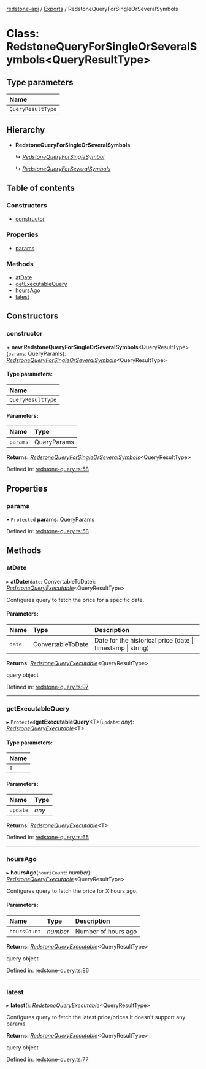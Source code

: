 [redstone-api](../README.md) / [Exports](../modules.md) / RedstoneQueryForSingleOrSeveralSymbols

# Class: RedstoneQueryForSingleOrSeveralSymbols<QueryResultType\>

## Type parameters

| Name |
| :------ |
| `QueryResultType` |

## Hierarchy

* **RedstoneQueryForSingleOrSeveralSymbols**

  ↳ [*RedstoneQueryForSingleSymbol*](redstonequeryforsinglesymbol.md)

  ↳ [*RedstoneQueryForSeveralSymbols*](redstonequeryforseveralsymbols.md)

## Table of contents

### Constructors

- [constructor](redstonequeryforsingleorseveralsymbols.md#constructor)

### Properties

- [params](redstonequeryforsingleorseveralsymbols.md#params)

### Methods

- [atDate](redstonequeryforsingleorseveralsymbols.md#atdate)
- [getExecutableQuery](redstonequeryforsingleorseveralsymbols.md#getexecutablequery)
- [hoursAgo](redstonequeryforsingleorseveralsymbols.md#hoursago)
- [latest](redstonequeryforsingleorseveralsymbols.md#latest)

## Constructors

### constructor

\+ **new RedstoneQueryForSingleOrSeveralSymbols**<QueryResultType\>(`params`: QueryParams): [*RedstoneQueryForSingleOrSeveralSymbols*](redstonequeryforsingleorseveralsymbols.md)<QueryResultType\>

#### Type parameters:

| Name |
| :------ |
| `QueryResultType` |

#### Parameters:

| Name | Type |
| :------ | :------ |
| `params` | QueryParams |

**Returns:** [*RedstoneQueryForSingleOrSeveralSymbols*](redstonequeryforsingleorseveralsymbols.md)<QueryResultType\>

Defined in: [redstone-query.ts:58](https://github.com/redstone-finance/redstone-api/blob/3d4422c/src/redstone-query.ts#L58)

## Properties

### params

• `Protected` **params**: QueryParams

Defined in: [redstone-query.ts:58](https://github.com/redstone-finance/redstone-api/blob/3d4422c/src/redstone-query.ts#L58)

## Methods

### atDate

▸ **atDate**(`date`: ConvertableToDate): [*RedstoneQueryExecutable*](redstonequeryexecutable.md)<QueryResultType\>

Configures query to fetch the price for a specific date.

#### Parameters:

| Name | Type | Description |
| :------ | :------ | :------ |
| `date` | ConvertableToDate | Date for the historical price (date \| timestamp \| string) |

**Returns:** [*RedstoneQueryExecutable*](redstonequeryexecutable.md)<QueryResultType\>

query object

Defined in: [redstone-query.ts:97](https://github.com/redstone-finance/redstone-api/blob/3d4422c/src/redstone-query.ts#L97)

___

### getExecutableQuery

▸ `Protected`**getExecutableQuery**<T\>(`update`: *any*): [*RedstoneQueryExecutable*](redstonequeryexecutable.md)<T\>

#### Type parameters:

| Name |
| :------ |
| `T` |

#### Parameters:

| Name | Type |
| :------ | :------ |
| `update` | *any* |

**Returns:** [*RedstoneQueryExecutable*](redstonequeryexecutable.md)<T\>

Defined in: [redstone-query.ts:65](https://github.com/redstone-finance/redstone-api/blob/3d4422c/src/redstone-query.ts#L65)

___

### hoursAgo

▸ **hoursAgo**(`hoursCount`: *number*): [*RedstoneQueryExecutable*](redstonequeryexecutable.md)<QueryResultType\>

Configures query to fetch the price for X hours ago.

#### Parameters:

| Name | Type | Description |
| :------ | :------ | :------ |
| `hoursCount` | *number* | Number of hours ago |

**Returns:** [*RedstoneQueryExecutable*](redstonequeryexecutable.md)<QueryResultType\>

query object

Defined in: [redstone-query.ts:86](https://github.com/redstone-finance/redstone-api/blob/3d4422c/src/redstone-query.ts#L86)

___

### latest

▸ **latest**(): [*RedstoneQueryExecutable*](redstonequeryexecutable.md)<QueryResultType\>

Configures query to fetch the latest price/prices
It doesn't support any params

**Returns:** [*RedstoneQueryExecutable*](redstonequeryexecutable.md)<QueryResultType\>

query object

Defined in: [redstone-query.ts:77](https://github.com/redstone-finance/redstone-api/blob/3d4422c/src/redstone-query.ts#L77)
